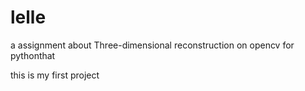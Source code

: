# lelle
a assignment about Three-dimensional reconstruction on opencv for pythonthat 

this is my first project
